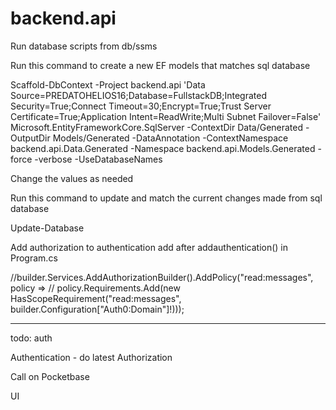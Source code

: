 # backend.api

Run database scripts from db/ssms

Run this command to create a new EF models that matches sql database

Scaffold-DbContext -Project backend.api 'Data Source=PREDATOHELIOS16;Database=FullstackDB;Integrated Security=True;Connect Timeout=30;Encrypt=True;Trust Server Certificate=True;Application Intent=ReadWrite;Multi Subnet Failover=False' Microsoft.EntityFrameworkCore.SqlServer -ContextDir Data/Generated -OutputDir Models/Generated -DataAnnotation -ContextNamespace backend.api.Data.Generated -Namespace backend.api.Models.Generated -force -verbose -UseDatabaseNames

Change the values as needed

Run this command to update and match the current changes made from sql database

Update-Database

Add authorization to authentication
add after addauthentication() in Program.cs

//builder.Services.AddAuthorizationBuilder().AddPolicy("read:messages", policy =>
//    policy.Requirements.Add(new HasScopeRequirement("read:messages", builder.Configuration["Auth0:Domain"]!)));
____________________________________________________________________________________________


todo:
auth

Authentication - do latest
Authorization

Call on Pocketbase

UI
